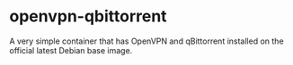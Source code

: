 # openvpn-qbittorrent

A very simple container that has OpenVPN and qBittorrent installed on the official latest Debian base image.